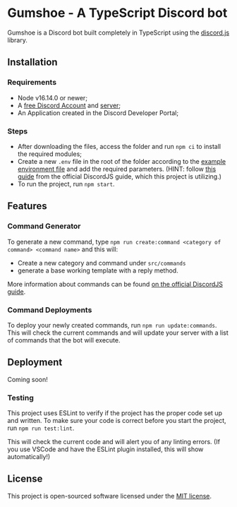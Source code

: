# Gumshoe - A TypeScript Discord bot

Gumshoe is a Discord bot built completely in TypeScript using the [discord.js](https://discord.js.org/) library.

## Installation

### Requirements
- Node v16.14.0 or newer;
- A [free Discord Account](https://discord.com/register) and [server](https://support.discord.com/hc/en-us/articles/204849977-How-do-I-create-a-server-);
- An Application created in the Discord Developer Portal;

### Steps
- After downloading the files, access the folder and run `npm ci` to install the required modules;
- Create a new `.env` file in the root of the folder according to the [example environment file](.env.example) and add the required parameters. (HINT: follow [this guide](https://discordjs.guide/preparations/setting-up-a-bot-application.html) from the official DiscordJS guide, which this project is utilizing.)
- To run the project, run `npm start`.

## Features

### Command Generator
To generate a new command, type `npm run create:command <category of command> <command name>` and this will:
- Create a new category and command under `src/commands`
- generate a base working template with a reply method.

More information about commands can be found [on the official DiscordJS guide](https://discordjs.guide/creating-your-bot/slash-commands.html#before-you-continue).

### Command Deployments
To deploy your newly created commands, run `npm run update:commands`.
This will check the current commands and will update your server with a list of commands that the bot will execute.

## Deployment

Coming soon!

### Testing
This project uses ESLint to verify if the project has the proper code set up and written.
To make sure your code is correct before you start the project, run `npm run test:lint`.

This will check the current code and will alert you of any linting errors. (If you use VSCode and have the ESLint plugin installed, this will show automatically!)

## License

This project is open-sourced software licensed under the [MIT license](https://opensource.org/license/mit/).